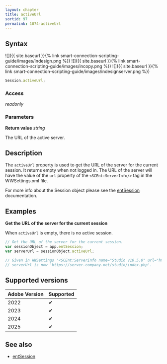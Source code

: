 ```yaml
---
layout: chapter
title: activeUrl
sortid: 97
permalink: 1074-activeUrl
---
```


## Syntax

![]({{ site.baseurl }}{% link smart-connection-scripting-guide/images/indesign.png %}) ![]({{ site.baseurl }}{% link smart-connection-scripting-guide/images/incopy.png %}) ![]({{ site.baseurl }}{% link smart-connection-scripting-guide/images/indesignserver.png %})

```javascript
Session.activeUrl;
```

### Access

_readonly_

### Parameters

**Return value** _string_

The URL of the active server.

## Description

The `activeUrl` property is used to get the URL of the server for the current session. It returns empty when not logged in.
The URL of the server will have the value of the `url` property of the `<SCEnt:ServerInfo/>` tag in the WWSettings.xml file.

For more info about the Session object please see the [entSession](../../Application/Properties/entSession.md) documentation.

## Examples

**Get the URL of the server for the current session**

When `activeUrl` is empty, there is no active session.

```javascript
// Get the URL of the server for the current session.
var sessionObject = app.entSession;
var serverUrl = sessionObject.activeUrl;

// Given in WWSettings '<SCEnt:ServerInfo name="Studio v10.5.0" url="https://server.company.net/studio/index.php"/>'
// serverUrl is now 'https://server.company.net/studio/index.php'.
```

## Supported versions

| Adobe Version | Supported |
| ------------- | --------- |
| 2022          | ✔         |
| 2023          | ✔         |
| 2024          | ✔         |
| 2025          | ✔         |

## See also

- [entSession](../../Application/Properties/entSession.md)
